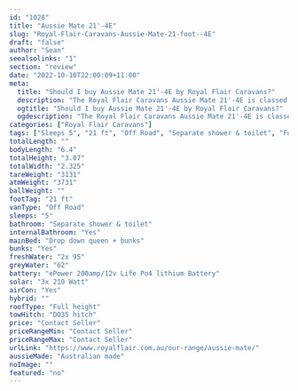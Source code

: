 ```yaml
---
id: "1028"
title: "Aussie Mate 21'-4E"
slug: "Royal-Flair-Caravans-Aussie-Mate-21-foot--4E"
draft: "false"
author: "Sean"
seealsolinks: "1"
section: "review"
date: "2022-10-10T22:00:09+11:00"
meta:
  title: "Should I buy Aussie Mate 21'-4E by Royal Flair Caravans?"
  description: "The Royal Flair Caravans Aussie Mate 21'-4E is classed as Off Road, and sleeps 5 people. It is Australian made and comes in at 21 ft. It generally has Separate shower & toilet."
  ogtitle: "Should I buy Aussie Mate 21'-4E by Royal Flair Caravans?"
  ogdescription: "The Royal Flair Caravans Aussie Mate 21'-4E is classed as Off Road, and sleeps 5 people. It is Australian made and comes in at 21 ft. It generally has Separate shower & toilet."
categories: ["Royal Flair Caravans"]
tags: ["Sleeps 5", "21 ft", "Off Road", "Separate shower & toilet", "Full height", "Price Unknown", "Australian made"]
totalLength: ""
bodyLength: "6.4"
totalHeight: "3.07"
totalWidth: "2.325"
tareWeight: "3131"
atmWeight: "3731"
ballWeight: ""
footTag: "21 ft"
vanType: "Off Road"
sleeps: "5"
bathroom: "Separate shower & toilet"
internalBathroom: "Yes"
mainBed: "Drop down queen + bunks"
bunks: "Yes"
freshWater: "2x 95"
greyWater: "62"
battery: "ePower 200amp/12v Life Po4 lithium Battery"
solar: "3x 210 Watt"
airCon: "Yes"
hybrid: ""
roofType: "Full height"
towHitch: "DO35 hitch"
price: "Contact Seller"
priceRangeMin: "Contact Seller"
priceRangeMax: "Contact Seller"
urlLink: "https://www.royalflair.com.au/our-range/aussie-mate/"
aussieMade: "Australian made"
noImage: ""
featured: "no"
---
```

